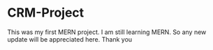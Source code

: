 # CRM-Project

This was my first MERN project. I am still learning MERN. So any new update will be appreciated here. Thank you
